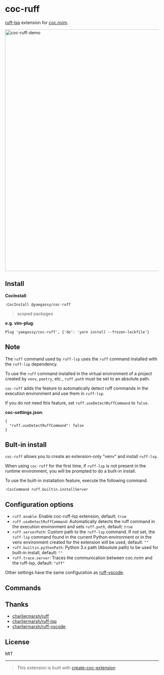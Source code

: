 # coc-ruff

[ruff-lsp](https://github.com/charliermarsh/ruff-lsp) extension for [coc.nvim](https://github.com/neoclide/coc.nvim).

<img width="791" alt="coc-ruff-demo" src="https://user-images.githubusercontent.com/188642/212628682-82b1f97d-f349-427f-95a0-f53c46c9854b.png">

## Install

**CocInstall**:

```vim
:CocInstall @yaegassy/coc-ruff
```

> scoped packages

**e.g. vim-plug**:

```vim
Plug 'yaegassy/coc-ruff', {'do': 'yarn install --frozen-lockfile'}
```

## Note

The `ruff` command used by `ruff-lsp` uses the `ruff` command installed with the `ruff-lsp` dependency.

To use the `ruff` command installed in the virtual environment of a project created by `venv`, `poetry`, etc., `ruff.path` must be set to an absolute path.

`coc-ruff` adds the feature to automatically detect ruff commands in the execution environment and use them in `ruff-lsp`.

If you do not need this feature, set `ruff.useDetectRuffCommand` to `false`.

**coc-settings.json**:

```jsonc
{
  "ruff.useDetectRuffCommand": false
}
```

## Bult-in install

`coc-ruff` allows you to create an extension-only "venv" and install `ruff-lsp`.

When using `coc-ruff` for the first time, if `ruff-lsp` is not present in the runtime environment, you will be prompted to do a built-in install.

To use the built-in installation feature, execute the following command.

```vim
:CocCommand ruff.builtin.installServer
```

## Configuration options

- `ruff.enable`: Enable coc-ruff-lsp extension, default: `true`
- `ruff.useDetectRuffCommand`: Automatically detects the ruff command in the execution environment and sets `ruff.path`, default: `true`
- `ruff.serverPath`: Custom path to the `ruff-lsp` command. If not set, the `ruff-lsp` command found in the current Python environment or in the venv environment created for the extension will be used, default: `""`
- `ruff.builtin.pythonPath`: Python 3.x path (Absolute path) to be used for built-in install, default: `""`
- `ruff.trace.server`: Traces the communication between coc.nvim and the ruff-lsp, default: `"off"`

Other settings have the same configuration as [ruff-vscode](https://github.com/charliermarsh/ruff-vscode).

## Commands

## Thanks

- [charliermarsh/ruff](https://github.com/charliermarsh/ruff)
- [charliermarsh/ruff-lsp](https://github.com/charliermarsh/ruff-lsp)
- [charliermarsh/ruff-vscode](https://github.com/charliermarsh/ruff-vscode)

## License

MIT

---

> This extension is built with [create-coc-extension](https://github.com/fannheyward/create-coc-extension)
